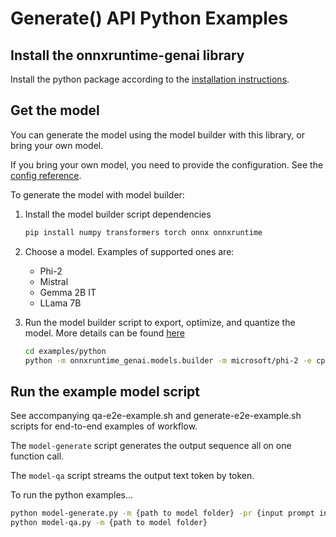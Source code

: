 # Generate() API Python Examples

## Install the onnxruntime-genai library

Install the python package according to the [installation instructions](https://onnxruntime.ai/docs/genai/howto/install).

## Get the model

You can generate the model using the model builder with this library, or bring your own model.

If you bring your own model, you need to provide the configuration. See the [config reference](https://onnxruntime.ai/docs/genai/reference/config).

To generate the model with model builder:

1. Install the model builder script dependencies

   ```bash
   pip install numpy transformers torch onnx onnxruntime
   ```

2. Choose a model. Examples of supported ones are:
   - Phi-2
   - Mistral
   - Gemma 2B IT
   - LLama 7B

3. Run the model builder script to export, optimize, and quantize the model. More details can be found [here](../../src/python/py/models/README.md)

   ```bash
   cd examples/python
   python -m onnxruntime_genai.models.builder -m microsoft/phi-2 -e cpu -p int4 -o ./example-models/phi2-int4-cpu
   ```

## Run the example model script

See accompanying qa-e2e-example.sh and generate-e2e-example.sh scripts for end-to-end examples of workflow.

The `model-generate` script generates the output sequence all on one function call.

The `model-qa` script streams the output text token by token.

To run the python examples...
```bash
python model-generate.py -m {path to model folder} -pr {input prompt in quotes}
python model-qa.py -m {path to model folder}
```
